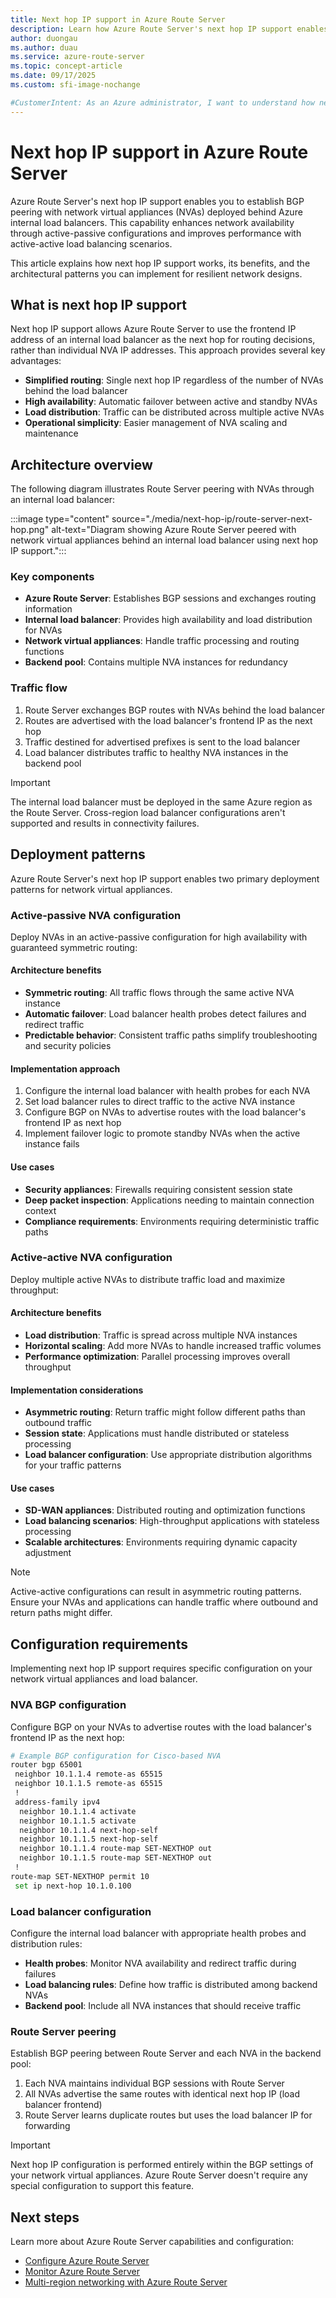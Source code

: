 ```yaml
---
title: Next hop IP support in Azure Route Server
description: Learn how Azure Route Server's next hop IP support enables Border Gateway Protocol (BGP) peering with network virtual appliances deployed behind Azure internal load balancers for improved availability and performance.
author: duongau
ms.author: duau
ms.service: azure-route-server
ms.topic: concept-article
ms.date: 09/17/2025
ms.custom: sfi-image-nochange

#CustomerIntent: As an Azure administrator, I want to understand how next hop IP support works so I can deploy network virtual appliances behind load balancers for high availability and improved performance.
---
```


# Next hop IP support in Azure Route Server

Azure Route Server's next hop IP support enables you to establish BGP peering with network virtual appliances (NVAs) deployed behind Azure internal load balancers. This capability enhances network availability through active-passive configurations and improves performance with active-active load balancing scenarios.

This article explains how next hop IP support works, its benefits, and the architectural patterns you can implement for resilient network designs.

## What is next hop IP support

Next hop IP support allows Azure Route Server to use the frontend IP address of an internal load balancer as the next hop for routing decisions, rather than individual NVA IP addresses. This approach provides several key advantages:

- **Simplified routing**: Single next hop IP regardless of the number of NVAs behind the load balancer
- **High availability**: Automatic failover between active and standby NVAs
- **Load distribution**: Traffic can be distributed across multiple active NVAs
- **Operational simplicity**: Easier management of NVA scaling and maintenance

## Architecture overview

The following diagram illustrates Route Server peering with NVAs through an internal load balancer:

:::image type="content" source="./media/next-hop-ip/route-server-next-hop.png" alt-text="Diagram showing Azure Route Server peered with network virtual appliances behind an internal load balancer using next hop IP support.":::

### Key components

- **Azure Route Server**: Establishes BGP sessions and exchanges routing information
- **Internal load balancer**: Provides high availability and load distribution for NVAs
- **Network virtual appliances**: Handle traffic processing and routing functions
- **Backend pool**: Contains multiple NVA instances for redundancy

### Traffic flow

1. Route Server exchanges BGP routes with NVAs behind the load balancer
2. Routes are advertised with the load balancer's frontend IP as the next hop
3. Traffic destined for advertised prefixes is sent to the load balancer
4. Load balancer distributes traffic to healthy NVA instances in the backend pool

> [!IMPORTANT]
> The internal load balancer must be deployed in the same Azure region as the Route Server. Cross-region load balancer configurations aren't supported and results in connectivity failures.

## Deployment patterns

Azure Route Server's next hop IP support enables two primary deployment patterns for network virtual appliances.

### Active-passive NVA configuration

Deploy NVAs in an active-passive configuration for high availability with guaranteed symmetric routing:

#### Architecture benefits

- **Symmetric routing**: All traffic flows through the same active NVA instance
- **Automatic failover**: Load balancer health probes detect failures and redirect traffic
- **Predictable behavior**: Consistent traffic paths simplify troubleshooting and security policies

#### Implementation approach

1. Configure the internal load balancer with health probes for each NVA
2. Set load balancer rules to direct traffic to the active NVA instance
3. Configure BGP on NVAs to advertise routes with the load balancer's frontend IP as next hop
4. Implement failover logic to promote standby NVAs when the active instance fails

#### Use cases

- **Security appliances**: Firewalls requiring consistent session state
- **Deep packet inspection**: Applications needing to maintain connection context
- **Compliance requirements**: Environments requiring deterministic traffic paths

### Active-active NVA configuration

Deploy multiple active NVAs to distribute traffic load and maximize throughput:

#### Architecture benefits

- **Load distribution**: Traffic is spread across multiple NVA instances
- **Horizontal scaling**: Add more NVAs to handle increased traffic volumes
- **Performance optimization**: Parallel processing improves overall throughput

#### Implementation considerations

- **Asymmetric routing**: Return traffic might follow different paths than outbound traffic
- **Session state**: Applications must handle distributed or stateless processing
- **Load balancer configuration**: Use appropriate distribution algorithms for your traffic patterns

#### Use cases

- **SD-WAN appliances**: Distributed routing and optimization functions
- **Load balancing scenarios**: High-throughput applications with stateless processing
- **Scalable architectures**: Environments requiring dynamic capacity adjustment

> [!NOTE]
> Active-active configurations can result in asymmetric routing patterns. Ensure your NVAs and applications can handle traffic where outbound and return paths might differ.

## Configuration requirements

Implementing next hop IP support requires specific configuration on your network virtual appliances and load balancer.

### NVA BGP configuration

Configure BGP on your NVAs to advertise routes with the load balancer's frontend IP as the next hop:

```bash
# Example BGP configuration for Cisco-based NVA
router bgp 65001
 neighbor 10.1.1.4 remote-as 65515
 neighbor 10.1.1.5 remote-as 65515
 !
 address-family ipv4
  neighbor 10.1.1.4 activate
  neighbor 10.1.1.5 activate
  neighbor 10.1.1.4 next-hop-self
  neighbor 10.1.1.5 next-hop-self
  neighbor 10.1.1.4 route-map SET-NEXTHOP out
  neighbor 10.1.1.5 route-map SET-NEXTHOP out
 !
route-map SET-NEXTHOP permit 10
 set ip next-hop 10.1.0.100
```

### Load balancer configuration

Configure the internal load balancer with appropriate health probes and distribution rules:

- **Health probes**: Monitor NVA availability and redirect traffic during failures
- **Load balancing rules**: Define how traffic is distributed among backend NVAs
- **Backend pool**: Include all NVA instances that should receive traffic

### Route Server peering

Establish BGP peering between Route Server and each NVA in the backend pool:

1. Each NVA maintains individual BGP sessions with Route Server
2. All NVAs advertise the same routes with identical next hop IP (load balancer frontend)
3. Route Server learns duplicate routes but uses the load balancer IP for forwarding

> [!IMPORTANT]
> Next hop IP configuration is performed entirely within the BGP settings of your network virtual appliances. Azure Route Server doesn't require any special configuration to support this feature.

## Next steps

Learn more about Azure Route Server capabilities and configuration:

- [Configure Azure Route Server](quickstart-configure-route-server-portal.md)
- [Monitor Azure Route Server](monitor-route-server.md)
- [Multi-region networking with Azure Route Server](multiregion.md)
